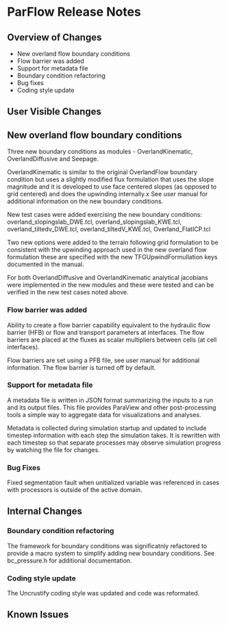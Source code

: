 # ParFlow Release Notes

## Overview of Changes

* New overland flow boundary conditions
* Flow barrier was added
* Support for metadata file
* Boundary condition refactoring
* Bug fixes
* Coding style update

## User Visible Changes

## New overland flow boundary conditions

Three new boundary conditions as modules - OverlandKinematic,
OverlandDiffusive and Seepage.

OverlandKinematic is similar to the original OverlandFlow boundary
condition but uses a slightly modified flux formulation that uses the
slope magnitude and it is developed to use face centered slopes (as
opposed to grid centered) and does the upwinding internally.x  See user
manual for additional information on the new boundary conditions.

New test cases were added exercising the new boundary conditions:
overland_slopingslab_DWE.tcl, overland_slopingslab_KWE.tcl,
overland_tiltedv_DWE.tcl, overland_tiltedV_KWE.tcl,
Overland_FlatICP.tcl

Two new options were added to the terrain following grid formulation
to be consistent with the upwinding approach used in the new overland
flow formulation these are specified with the new
TFGUpwindFormullation keys documented in the manual.

For both OverlandDiffusive and OverlandKinematic analytical jacobians
were implemented in the new modules and these were tested and can be
verified in the new test cases noted above.

### Flow barrier was added

Ability to create a flow barrier capability equivalent to the
hydraulic flow barrier (HFB) or flow and transport parameters at
interfaces. The flow barriers are placed at the fluxes as scalar
multipliers between cells (at cell interfaces).

Flow barriers are set using a PFB file, see user manual for additional
information.  The flow barrier is turned off by default.

### Support for metadata file

A metadata file is written in JSON format summarizing the inputs to a
run and its output files. This file provides ParaView and other
post-processing tools a simple way to aggregate data for
visualizations and analyses.

Metadata is collected during simulation startup and updated to include
timestep information with each step the simulation takes.  It is
rewritten with each timestep so that separate processes may observe
simulation progress by watching the file for changes.

### Bug Fixes

Fixed segmentation fault when unitialized variable was referenced in
cases with processors is outside of the active domain.

## Internal Changes

### Boundary condition refactoring

The framework for boundary conditions was significatnly refactored to provide a
macro system to simplify adding new boundary conditions. See
bc_pressure.h for additional documentation.

### Coding style update

The Uncrustify coding style was updated and code was reformated.

## Known Issues

